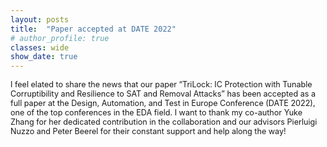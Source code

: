 ```yaml
---
layout: posts
title:  "Paper accepted at DATE 2022"
# author_profile: true
classes: wide
show_date: true
---
```


<p style="font-size:0.9em;">
  I feel elated to share the news that our paper “TriLock: IC Protection with Tunable Corruptibility and Resilience to SAT and Removal Attacks” has been accepted as a full paper at the Design, Automation, and Test in Europe Conference (DATE 2022), one of the top conferences in the EDA field. I want to thank my co-author Yuke Zhang for her dedicated contribution in the collaboration and our advisors Pierluigi Nuzzo and Peter Beerel for their constant support and help along the way!
</p>
